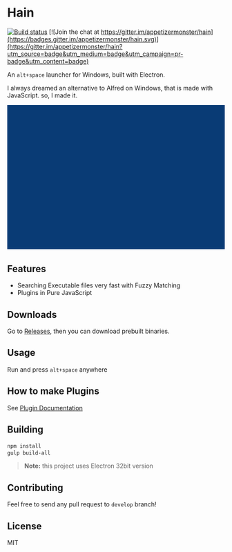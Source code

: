 # Hain
[![Build status](https://ci.appveyor.com/api/projects/status/l4p8r613wckaiqm6?svg=true)](https://ci.appveyor.com/project/appetizermonster/hain)
[![Join the chat at https://gitter.im/appetizermonster/hain](https://badges.gitter.im/appetizermonster/hain.svg)](https://gitter.im/appetizermonster/hain?utm_source=badge&utm_medium=badge&utm_campaign=pr-badge&utm_content=badge)

An `alt+space` launcher for Windows, built with Electron.

I always dreamed an alternative to Alfred on Windows, that is made with JavaScript.
so, I made it.

<p align="center">
  <img src="docs/demo.gif" width="700"/>
</p>

## Features

* Searching Executable files very fast with Fuzzy Matching
* Plugins in Pure JavaScript

## Downloads

Go to [Releases](https://github.com/appetizermonster/Hain/releases), then you can download prebuilt binaries.  

## Usage
Run and press `alt+space` anywhere
      
## How to make Plugins

See [Plugin Documentation](docs/plugin-docs.md)

## Building

```
npm install
gulp build-all
```
>**Note:** this project uses Electron 32bit version

## Contributing
Feel free to send any pull request to `develop` branch!

## License
MIT